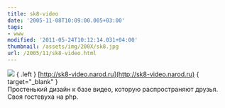 ```yaml
---
title: sk8-video
date: '2005-11-08T10:09:00.005+03:00'
tags:
- www
modified: '2011-05-24T10:12:14.031+04:00'
thumbnail: /assets/img/200X/sk8.jpg
url: /2005/11/sk8-video.html
---
```

![](/assets/img/200X/sk8.jpg )
{ .left }
[http://sk8-video.narod.ru](http://sk8-video.narod.ru)
{ target="_blank" }  
Простенький дизайн к базе видео, которую распространяют друзья. Своя гостевуха на php.
<div style="clear: both"></div>
